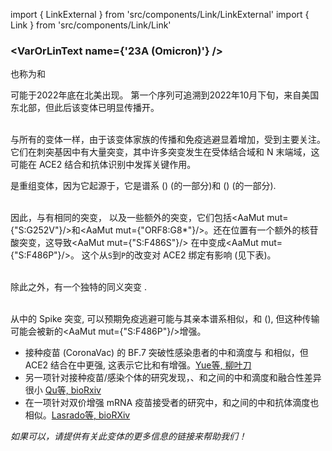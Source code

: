 import { LinkExternal } from 'src/components/Link/LinkExternal'
import { Link } from 'src/components/Link/Link'




<MdxContent filepath="clusters/VoCHeader.md" />

### <VarOrLinText name={'23A (Omicron)'} />
也称为<VarOrLin name="23A (Omicron)" invert={true} />和<Who name="Omicron" />

<MdxContent filepath="clusters/OmicronHeader.md" />

<VarOrLin name="23A (Omicron)"/>可能于2022年底在北美出现。 第一个序列可追溯到2022年10月下旬，来自美国东北部，但此后该变体已明显传播开。
<br/><br/>

与所有的<Who name="Omicron" />变体一样，由于该变体家族的传播和免疫逃避显着增加，<VarOrLin name="23A (Omicron)" prefix=""/>受到主要关注。它们在刺突基因中有大量突变，其中许多突变发生在受体结合域和 N 末端域，这可能在 ACE2 结合和抗体识别中发挥关键作用。 

<VarOrLin name="23A (Omicron)" prefix=""/>是重组变体，因为它起源于<VarOrLin name="22F (Omicron)" prefix=""/>，它是谱系<Lin name="BJ.1"/> (<Lin name="BA.2.10.1.1"/>) (<VarOrLin name="21L (Omicron)" prefix=""/>的一部分)和<Lin name="BM.1.1.1"/> (<Lin name="BA.2.75.3.1.1.1"/>) (<VarOrLin name="22D (Omicron)" prefix=""/>的一部分). 
<br/>
<br/>

因此，<VarOrLin name="23A (Omicron)" prefix=""/>与<VarOrLin name="22F (Omicron)" prefix=""/>有相同的突变， 以及一些额外的突变，它们包括<AaMut mut={"S:G252V"}/>和<AaMut mut={"ORF8:G8*"}/>。<VarOrLin name="23A (Omicron)" prefix=""/>还在位置<NucMut mut="T23018C" />有一个额外的核苷酸突变，这导致<AaMut mut={"S:F486S"}/> 在<VarOrLin name="22F (Omicron)" prefix=""/>中变成<AaMut mut={"S:F486P"}/>。 这个从<code>S</code>到<code>P</code>的改变对 ACE2 绑定有影响 (见下表)。
<br/>
<br/>

除此之外，<VarOrLin name="23A (Omicron)" prefix=""/>有一个独特的同义突变 <NucMut mut="T17124C" />.
<br/>
<br/>

从<VarOrLin name="23A (Omicron)" prefix=""/>中的 Spike 突变, 可以预期免疫逃避可能与其亲本谱系相似，<Lin name="XBB.1"/>和<VarOrLin name="22F (Omicron)" prefix=""/> (<Lin name="XBB"/>), 但这种传输可能会被新的<AaMut mut={"S:F486P"}/>增强。
- 接种疫苗 (CoronaVac) 的 BF.7 突破性感染患者的中和滴度与 <Lin name="XBB.1"/>和<VarOrLin name="23A (Omicron)" prefix=""/>相似，但 ACE2 结合在<VarOrLin name="23A (Omicron)" prefix=""/>中更强, 这表示它比<VarOrLin name="22F (Omicron)" prefix=""/>和<Lin name="XBB.1"/>有增强。[Yue等, 柳叶刀](https://www.thelancet.com/journals/laninf/article/PIIS1473-3099(23)00010-5/fulltext)
- 另一项针对接种疫苗/感染个体的研究发现，<VarOrLin name="22F (Omicron)" prefix=""/>、<Lin name="XBB.1"/>和<VarOrLin name="23A (Omicron)" prefix=""/>之间的中和滴度和融合性差异很小 [Qu等, bioRxiv](https://www.biorxiv.org/content/10.1101/2023.01.16.524244v1.full)
- 在一项针对双价增强 mRNA 疫苗接受者的研究中，<VarOrLin name="23A (Omicron)" prefix=""/>和<Lin name="XBB.1"/>之间的中和抗体滴度也相似。[Lasrado等, bioRXiv](https://www.biorxiv.org/content/10.1101/2023.01.22.525079v1.full)


_如果可以，请提供有关此变体的更多信息的链接来帮助我们！_






